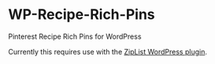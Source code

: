 WP-Recipe-Rich-Pins
===================

Pinterest Recipe Rich Pins for WordPress

Currently this requires use with the [ZipList WordPress plugin](http://wordpress.org/plugins/ziplist-recipe-plugin/screenshots/).
